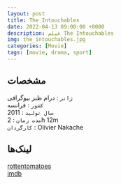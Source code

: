 ```yaml
---
layout: post
title: The Intouchables
date: 2022-04-13 09:00:00 +0000
description: فیلم The Intouchables
img: the_intouchables.jpg
categories: [Movie]
tags: [movie, drama, sport]
---
```


## مشخصات

`ژانر` : درام ظنز بیوگرافی  
`کشور` : فرانسه  
`سال تولید` : 2011  
`مدت زمان` : 2h 12m  
`کارگردان` : Olivier Nakache

## لینک‌ها

[rottentomatoes](https://www.rottentomatoes.com/m/the_intouchables)  
[imdb](https://www.imdb.com/title/tt1675434/)